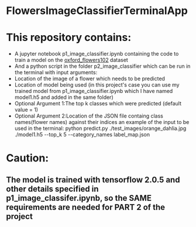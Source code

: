 # FlowersImageClassifierTerminalApp
# This repository contains:
 * A jupyter notebook p1_image_classifier.ipynb containing the code to train a model on the [oxford_flowers102](https://www.tensorflow.org/datasets/catalog/oxford_flowers102) dataset
 * And a python script in the folder p2_image_classifier which can be run in the terminal with input arguments:
  * Location of the image of a flower which needs to be predicted
  * Location of model being used (in this project's case you can use my trained model from p1_image_classifier.ipynb which I have named model1.h5 and added in the same folder)
  * Optional Argument 1:The top k classes which were predicted (default value = 1)
  * Optional Argument 2:Location of the JSON file containg class names(flower names) against their indices
  an example of the input to be used in the terminal:
  python predict.py ./test_images/orange_dahlia.jpg ./model1.h5 --top_k 5 --category_names label_map.json
 # Caution:
 ## The model is trained with tensorflow 2.0.5 and other details specified in p1_image_classifer.ipynb, so the SAME requirements are needed for PART 2 of the project
